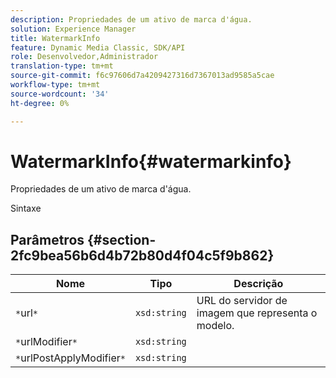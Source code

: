 ```yaml
---
description: Propriedades de um ativo de marca d'água.
solution: Experience Manager
title: WatermarkInfo
feature: Dynamic Media Classic, SDK/API
role: Desenvolvedor,Administrador
translation-type: tm+mt
source-git-commit: f6c97606d7a4209427316d7367013ad9585a5cae
workflow-type: tm+mt
source-wordcount: '34'
ht-degree: 0%

---
```



# WatermarkInfo{#watermarkinfo}

Propriedades de um ativo de marca d&#39;água.

Sintaxe

## Parâmetros {#section-2fc9bea56b6d4b72b80d4f04c5f9b862}

| Nome | Tipo | Descrição |
|---|---|---|
| `*`url`*` | `xsd:string` | URL do servidor de imagem que representa o modelo. |
| `*`urlModifier`*` | `xsd:string` |  |
| `*`urlPostApplyModifier`*` | `xsd:string` |  |

